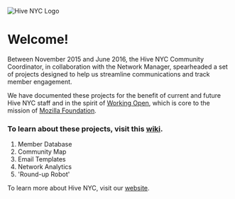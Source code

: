 ![Hive NYC Logo](http://hivenyc.org/wp-content/uploads/Mozilla_HiveNYC_Official_LOG0x2501.png)

# Welcome!

Between November 2015 and June 2016, the Hive NYC Community Coordinator, in collaboration with the Network Manager, spearheaded a set of projects designed to help us streamline communications and track member engagement.
 
We have documented these projects for the benefit of current and future Hive NYC staff and in the spirit of [Working Open](), which is core to the mission of [Mozilla Foundation](https://www.mozilla.org/en-US/foundation/about/).

### To learn about these projects, visit this [wiki](https://github.com/MozillaFoundation/HiveNYC/wiki).

1. Member Database
2. Community Map
3. Email Templates
4. Network Analytics
5. 'Round-up Robot'

To learn more about Hive NYC, visit our [website](http://hivenyc.org).



